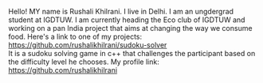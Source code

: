 Hello! MY name is Rushali Khilrani.
I live in Delhi.
I am an ungdergrad student at IGDTUW.
I am currently heading the Eco club of IGDTUW and working on a pan India project that aims at changing the way we consume food.
Here's a link to one of my projects: https://github.com/rushalikhilrani/sudoku-solver   
It is a sudoku solving game in c++ that challenges the participant based on the difficulty level he chooses.
My profile link: https://github.com/rushalikhilrani
